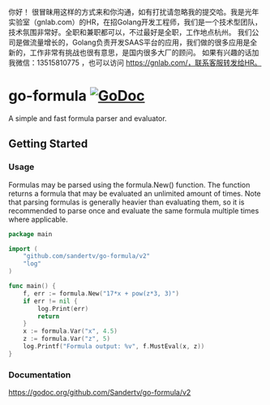 你好！
很冒昧用这样的方式来和你沟通，如有打扰请忽略我的提交哈。我是光年实验室（gnlab.com）的HR，在招Golang开发工程师，我们是一个技术型团队，技术氛围非常好。全职和兼职都可以，不过最好是全职，工作地点杭州。
我们公司是做流量增长的，Golang负责开发SAAS平台的应用，我们做的很多应用是全新的，工作非常有挑战也很有意思，是国内很多大厂的顾问。
如果有兴趣的话加我微信：13515810775  ，也可以访问 https://gnlab.com/，联系客服转发给HR。
# go-formula [![GoDoc](http://godoc.org/github.com/Sandertv/go-formula?status.svg)](https://godoc.org/github.com/Sandertv/go-formula/v2)
A simple and fast formula parser and evaluator.

## Getting Started

### Usage
Formulas may be parsed using the formula.New() function. The function returns a formula that may be evaluated
an unlimited amount of times. Note that parsing formulas is generally heavier than evaluating them, so it is
recommended to parse once and evaluate the same formula multiple times where applicable.

```go
package main

import (
	"github.com/sandertv/go-formula/v2"
	"log"
)

func main() {
    f, err := formula.New("17*x + pow(z*3, 3)")
    if err != nil {
        log.Print(err)
        return
    }
    x := formula.Var("x", 4.5)
    z := formula.Var("z", 5)
    log.Printf("Formula output: %v", f.MustEval(x, z))
}
```

### Documentation
https://godoc.org/github.com/Sandertv/go-formula/v2
